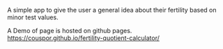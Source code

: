 A simple app to give the user a general idea about their fertility based on minor test values. 

A Demo of page is hosted on github pages. https://couspor.github.io/fertility-quotient-calculator/

